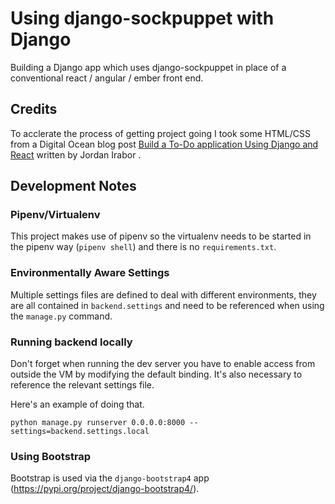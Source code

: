 # Using django-sockpuppet with Django

Building a Django app which uses django-sockpuppet in place of a conventional react / angular / ember front end.

## Credits

To acclerate the process of getting project going I took some HTML/CSS from a Digital Ocean blog post [Build a To-Do application Using Django and React](https://www.digitalocean.com/community/tutorials/build-a-to-do-application-using-django-and-react) written by Jordan Irabor .

## Development Notes

### Pipenv/Virtualenv

This project makes use of pipenv so the virtualenv needs to be started in the pipenv way (`pipenv shell`) and there is no `requirements.txt`.


### Environmentally Aware Settings

Multiple settings files are defined to deal with different environments, they are all contained in `backend.settings` and need to be referenced when using the `manage.py` command. 


### Running backend locally 

Don't forget when running the dev server you have to enable access from outside the VM by modifying the default binding. It's also necessary to reference the relevant settings file.

Here's an example of doing that.

```
python manage.py runserver 0.0.0.0:8000 --settings=backend.settings.local
```

### Using Bootstrap

Bootstrap is used via the `django-bootstrap4` app (https://pypi.org/project/django-bootstrap4/).
